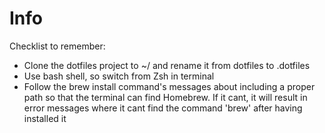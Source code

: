 # Info

Checklist to remember:

- Clone the dotfiles project to ~/ and rename it from dotfiles to .dotfiles
- Use bash shell, so switch from Zsh in terminal
- Follow the brew install command's messages about including a proper path so that the terminal can find Homebrew. If it cant, it will result in error messages where it cant find the command 'brew' after having installed it


